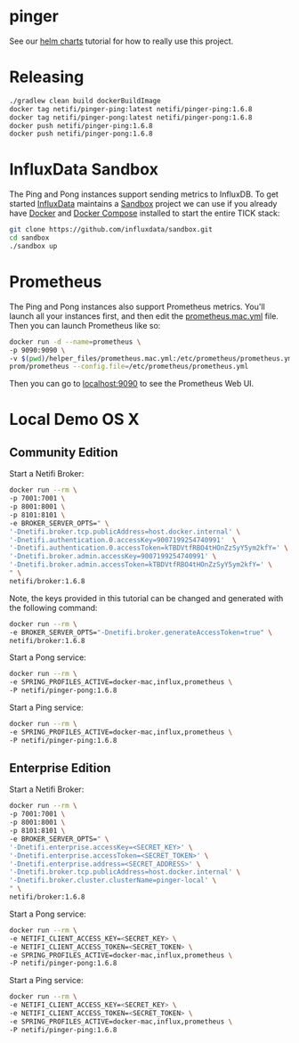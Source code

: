 # pinger

See our [helm charts](https://github.com/netifi/netifi-helm-charts) tutorial for how to really use this project.

# Releasing

```bash
./gradlew clean build dockerBuildImage
docker tag netifi/pinger-ping:latest netifi/pinger-ping:1.6.8
docker tag netifi/pinger-pong:latest netifi/pinger-pong:1.6.8
docker push netifi/pinger-ping:1.6.8
docker push netifi/pinger-pong:1.6.8
```

# InfluxData Sandbox

The Ping and Pong instances support sending metrics to InfluxDB. To get started [InfluxData](https://www.influxdata.com/)
maintains a [Sandbox](https://github.com/influxdata/sandbox) project we can use if you already have
[Docker](https://docs.docker.com/install/) and [Docker Compose](https://docs.docker.com/compose/install/)
installed to start the entire TICK stack:

```bash
git clone https://github.com/influxdata/sandbox.git
cd sandbox
./sandbox up
```

# Prometheus

The Ping and Pong instances also support Prometheus metrics. You'll launch all your instances first,
and then edit the [prometheus.mac.yml](helper_files/prometheus.mac.yml) file. Then you can launch
Prometheus like so:

```bash
docker run -d --name=prometheus \
-p 9090:9090 \
-v $(pwd)/helper_files/prometheus.mac.yml:/etc/prometheus/prometheus.yml \
prom/prometheus --config.file=/etc/prometheus/prometheus.yml
```

Then you can go to [localhost:9090](http://localhost:9090) to see the Prometheus Web UI.

# Local Demo OS X

## Community Edition

Start a Netifi Broker:

```bash
docker run --rm \
-p 7001:7001 \
-p 8001:8001 \
-p 8101:8101 \
-e BROKER_SERVER_OPTS=" \
'-Dnetifi.broker.tcp.publicAddress=host.docker.internal' \
'-Dnetifi.authentication.0.accessKey=9007199254740991'  \
'-Dnetifi.authentication.0.accessToken=kTBDVtfRBO4tHOnZzSyY5ym2kfY=' \
'-Dnetifi.broker.admin.accessKey=9007199254740991' \
'-Dnetifi.broker.admin.accessToken=kTBDVtfRBO4tHOnZzSyY5ym2kfY=' \
" \
netifi/broker:1.6.8
```

Note, the keys provided in this tutorial can be changed and generated with the following command:

```bash
docker run --rm \
-e BROKER_SERVER_OPTS="-Dnetifi.broker.generateAccessToken=true" \
netifi/broker:1.6.8
```

Start a Pong service:

```bash
docker run --rm \
-e SPRING_PROFILES_ACTIVE=docker-mac,influx,prometheus \
-P netifi/pinger-pong:1.6.8
```

Start a Ping service:

```bash
docker run --rm \
-e SPRING_PROFILES_ACTIVE=docker-mac,influx,prometheus \
-P netifi/pinger-ping:1.6.8
```

## Enterprise Edition

Start a Netifi Broker:

```bash
docker run --rm \
-p 7001:7001 \
-p 8001:8001 \
-p 8101:8101 \
-e BROKER_SERVER_OPTS=" \
'-Dnetifi.enterprise.accessKey=<SECRET_KEY>' \
'-Dnetifi.enterprise.accessToken=<SECRET_TOKEN>' \
'-Dnetifi.enterprise.address=<SECRET_ADDRESS>' \
'-Dnetifi.broker.tcp.publicAddress=host.docker.internal' \
'-Dnetifi.broker.cluster.clusterName=pinger-local' \
" \
netifi/broker:1.6.8
```

Start a Pong service:

```bash
docker run --rm \
-e NETIFI_CLIENT_ACCESS_KEY=<SECRET_KEY> \
-e NETIFI_CLIENT_ACCESS_TOKEN=<SECRET_TOKEN> \
-e SPRING_PROFILES_ACTIVE=docker-mac,influx,prometheus \
-P netifi/pinger-pong:1.6.8
```

Start a Ping service:

```bash
docker run --rm \
-e NETIFI_CLIENT_ACCESS_KEY=<SECRET_KEY> \
-e NETIFI_CLIENT_ACCESS_TOKEN=<SECRET_TOKEN> \
-e SPRING_PROFILES_ACTIVE=docker-mac,influx,prometheus \
-P netifi/pinger-ping:1.6.8
```
